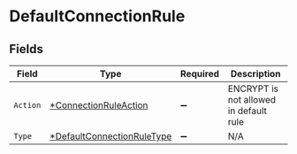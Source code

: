 # DefaultConnectionRule


## Fields

| Field                                                                          | Type                                                                           | Required                                                                       | Description                                                                    |
| ------------------------------------------------------------------------------ | ------------------------------------------------------------------------------ | ------------------------------------------------------------------------------ | ------------------------------------------------------------------------------ |
| `Action`                                                                       | [*ConnectionRuleAction](../../models/shared/connectionruleaction.md)           | :heavy_minus_sign:                                                             | ENCRYPT is not allowed in default rule                                         |
| `Type`                                                                         | [*DefaultConnectionRuleType](../../models/shared/defaultconnectionruletype.md) | :heavy_minus_sign:                                                             | N/A                                                                            |